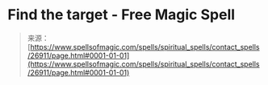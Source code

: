 <!--yml
category: 未分类
date: 2024-06-12 19:15:31
-->

# Find the target - Free Magic Spell

> 来源：[https://www.spellsofmagic.com/spells/spiritual_spells/contact_spells/26911/page.html#0001-01-01](https://www.spellsofmagic.com/spells/spiritual_spells/contact_spells/26911/page.html#0001-01-01)